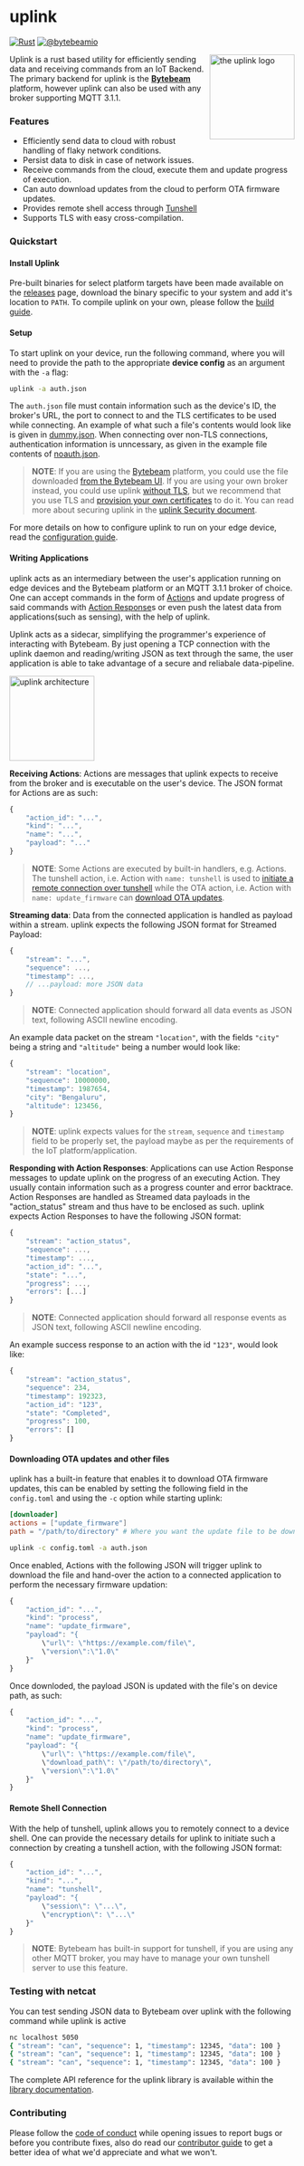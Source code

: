 # uplink

[![Rust][workflow-badge]][workflow] [![@bytebeamio][twitter-badge]][twitter]

<img align="right" src="docs/logo.png" height="150px" alt="the uplink logo">

Uplink is a rust based utility for efficiently sending data and receiving commands from an IoT Backend. The primary backend for uplink is the [**Bytebeam**][bytebeam] platform, however uplink can also be used with any broker supporting MQTT 3.1.1.

### Features
- Efficiently send data to cloud with robust handling of flaky network conditions.
- Persist data to disk in case of network issues.
- Receive commands from the cloud, execute them and update progress of execution.
- Can auto download updates from the cloud to perform OTA firmware updates.
- Provides remote shell access through [Tunshell][tunshell]
- Supports TLS with easy cross-compilation.

### Quickstart

#### Install Uplink

Pre-built binaries for select platform targets have been made available on the [releases] page, download the binary specific to your system and add it's location to `PATH`. To compile uplink on your own, please follow the [build guide].

#### Setup
To start uplink on your device, run the following command, where you will need to provide the path to the appropriate **device config** as an argument with the `-a` flag:
```sh
uplink -a auth.json
```

The `auth.json` file must contain information such as the device's ID, the broker's URL, the port to connect to and the TLS certificates to be used while connecting. An example of what such a file's contents would look like is given in [dummy.json][dummy]. When connecting over non-TLS connections, authentication information is unncessary, as given in the example file contents of [noauth.json][noauth].


> **NOTE**: If you are using the [Bytebeam][bytebeam] platform, you could use the file downloaded [from the Bytebeam UI][platform]. If you are using your own broker instead, you could use uplink [without TLS][unsecure], but we recommend that you use TLS and [provision your own certificates][provision] to do it. You can read more about securing uplink in the [uplink Security document][security].

For more details on how to configure uplink to run on your edge device, read the [configuration guide][config].

#### Writing Applications
uplink acts as an intermediary between the user's application running on edge devices and the Bytebeam platform or an MQTT 3.1.1 broker of choice. One can accept commands in the form of [Action][action]s and update progress of said commands with [Action Response][action_response]s or even push the latest data from applications(such as sensing), with the help of uplink.

Uplink acts as a sidecar, simplifying the programmer's experience of interacting with Bytebeam. By just opening a TCP connection with the uplink daemon and reading/writing JSON as text through the same, the user application is able to take advantage of a secure and reliabale data-pipeline.

<img src="docs/uplink.png" height="150px" alt="uplink architecture">

**Receiving Actions**:
Actions are messages that uplink expects to receive from the broker and is executable on the user's device. The JSON format for Actions are as such:
```js
{
    "action_id": "...",
    "kind": "...",
    "name": "...",
    "payload": "..."
}
```
> **NOTE**: Some Actions are executed by built-in handlers, e.g. Actions. The tunshell action, i.e. Action with `name: tunshell` is used to [initiate a remote connection over tunshell](#Remote-Shell-Connection) while the OTA action, i.e. Action with `name: update_firmware` can [download OTA updates](#Downloading-OTA-updates).

**Streaming data**:
Data from the connected application is handled as payload within a stream. uplink expects the following JSON format for Streamed Payload:
```js
{
    "stream": "...",
    "sequence": ...,
    "timestamp": ...,
    // ...payload: more JSON data
}
```
> **NOTE**: Connected application should forward all data events as JSON text, following ASCII newline encoding.

An example data packet on the stream `"location"`, with the fields `"city"` being a string and `"altitude"` being a number would look like:
```js
{
    "stream": "location",
    "sequence": 10000000,
    "timestamp": 1987654,
    "city": "Bengaluru",
    "altitude": 123456,
}
```

> **NOTE**: uplink expects values for the `stream`, `sequence` and `timestamp` field to be properly set, the payload maybe as per the requirements of the IoT platform/application.

**Responding with Action Responses**:
Applications can use Action Response messages to update uplink on the progress of an executing Action. They usually contain information such as a progress counter and error backtrace. Action Responses are handled as Streamed data payloads in the "action_status" stream and thus have to be enclosed as such. uplink expects Action Responses to have the following JSON format:
```js
{
    "stream": "action_status",
    "sequence": ...,
    "timestamp": ...,
    "action_id": "...",
    "state": "...",
    "progress": ...,
    "errors": [...]
}
```

> **NOTE**: Connected application should forward all response events as JSON text, following ASCII newline encoding.

An example success response to an action with the id `"123"`, would look like:
```js
{
    "stream": "action_status",
    "sequence": 234,
    "timestamp": 192323,
    "action_id": "123",
    "state": "Completed",
    "progress": 100,
    "errors": []
}
```

#### Downloading OTA updates and other files
uplink has a built-in feature that enables it to download OTA firmware updates, this can be enabled by setting the following field in the `config.toml` and using the `-c` option while starting uplink:
```toml
[downloader]
actions = ["update_firmware"]
path = "/path/to/directory" # Where you want the update file to be downloaded
```
```sh
uplink -c config.toml -a auth.json
```

Once enabled, Actions with the following JSON will trigger uplink to download the file and hand-over the action to a connected application to perform the necessary firmware updation:
```js
{
    "action_id": "...",
    "kind": "process",
    "name": "update_firmware",
    "payload": "{
        \"url\": \"https://example.com/file\",
        \"version\":\"1.0\"
    }"
}
```
Once downloded, the payload JSON is updated with the file's on device path, as such:
```js
{
    "action_id": "...",
    "kind": "process",
    "name": "update_firmware",
    "payload": "{
        \"url\": \"https://example.com/file\",
        \"download_path\": \"/path/to/directory\",
        \"version\":\"1.0\"
    }"
}
```

#### Remote Shell Connection
With the help of tunshell, uplink allows you to remotely connect to a device shell. One can provide the necessary details for uplink to initiate such a connection by creating a tunshell action, with the following JSON format:
```js
{
    "action_id": "...",
    "kind": "...",
    "name": "tunshell",
    "payload": "{
        \"session\": \"...\",
        \"encryption\": \"...\"
    }"
}
```
> **NOTE**: Bytebeam has built-in support for tunshell, if you are using any other MQTT broker, you may have to manage your own tunshell server to use this feature.

### Testing with netcat

You can test sending JSON data to Bytebeam over uplink with the following command while uplink is active

```sh
nc localhost 5050
{ "stream": "can", "sequence": 1, "timestamp": 12345, "data": 100 }
{ "stream": "can", "sequence": 1, "timestamp": 12345, "data": 100 }
{ "stream": "can", "sequence": 1, "timestamp": 12345, "data": 100 }
```

The complete API reference for the uplink library is available within the [library documentation][docs.rs].

### Contributing
Please follow the [code of conduct][coc] while opening issues to report bugs or before you contribute fixes, also do read our [contributor guide][contribute] to get a better idea of what we'd appreciate and what we won't.


[build guide]: docs/build.md
[config]: docs/configure.md
[workflow-badge]: https://github.com/bytebeamio/uplink/actions/workflows/rust.yml/badge.svg
[workflow]: https://github.com/bytebeamio/uplink/actions/workflows/rust.yml
[twitter-badge]: https://img.shields.io/twitter/follow/bytebeamio.svg?style=social&label=Follow
[twitter]: https://twitter.com/intent/follow?screen_name=bytebeamio
[bytebeam]: https://bytebeam.io
[tunshell]: https://tunshell.com
[rumqtt]: https://github.com/bytebeamio/rumqtt
[crates.io]: https://crates.io/crates/uplink
[releases]: https://github.com/bytebeamio/uplink/releases
[action]: docs/apps.md/#Action
[action_response]: docs/apps.md/#ActionResponse
[security]: docs/security.md
[platform]: docs/security.md#Configuring-uplink-for-use-with-TLS
[unsecure]: docs/security.md#Using-uplink-without-TLS
[provision]: docs/security.md#Provisioning-your-own-certificates
[docs.rs]: https://docs.rs/uplink
[coc]: docs/CoC.md
[contribute]: CONTRIBUTING.md
[dummy]: configs/dummy.json
[noauth]: configs/noauth.json
[bytebeam]: https://bytebeam.io
